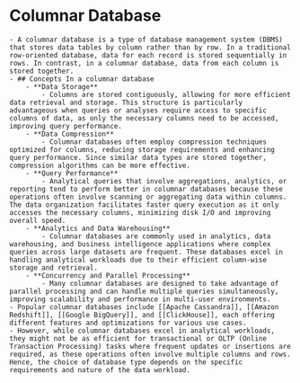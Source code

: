 # Columnar Database
	- A columnar database is a type of database management system (DBMS) that stores data tables by column rather than by row. In a traditional row-oriented database, data for each record is stored sequentially in rows. In contrast, in a columnar database, data from each column is stored together.
	- ## Concepts In a columnar database
		- **Data Storage**
			- Columns are stored contiguously, allowing for more efficient data retrieval and storage. This structure is particularly advantageous when queries or analyses require access to specific columns of data, as only the necessary columns need to be accessed, improving query performance.
		- **Data Compression**
			- Columnar databases often employ compression techniques optimized for columns, reducing storage requirements and enhancing query performance. Since similar data types are stored together, compression algorithms can be more effective.
		- **Query Performance**
			- Analytical queries that involve aggregations, analytics, or reporting tend to perform better in columnar databases because these operations often involve scanning or aggregating data within columns. The data organization facilitates faster query execution as it only accesses the necessary columns, minimizing disk I/O and improving overall speed.
		- **Analytics and Data Warehousing**
			- Columnar databases are commonly used in analytics, data warehousing, and business intelligence applications where complex queries across large datasets are frequent. These databases excel in handling analytical workloads due to their efficient column-wise storage and retrieval.
		- **Concurrency and Parallel Processing**
			- Many columnar databases are designed to take advantage of parallel processing and can handle multiple queries simultaneously, improving scalability and performance in multi-user environments.
	- Popular columnar databases include [[Apache Cassandra]], [[Amazon Redshift]], [[Google BigQuery]], and [[ClickHouse]], each offering different features and optimizations for various use cases.
	- However, while columnar databases excel in analytical workloads, they might not be as efficient for transactional or OLTP (Online Transaction Processing) tasks where frequent updates or insertions are required, as these operations often involve multiple columns and rows. Hence, the choice of database type depends on the specific requirements and nature of the data workload.